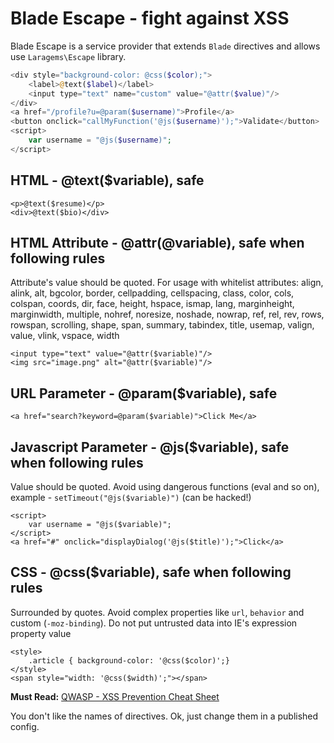 # Blade Escape - fight against XSS

Blade Escape is a service provider that extends `Blade` directives and allows use `Laragems\Escape` library.

```php
<div style="background-color: @css($color);">
    <label>@text($label)</label>
    <input type="text" name="custom" value="@attr($value)"/>
</div>
<a href="/profile?u=@param($username)">Profile</a>
<button onclick="callMyFunction('@js($username)');">Validate</button>
<script>
    var username = "@js($username)";
</script>
```

## HTML - @text($variable), safe
```
<p>@text($resume)</p>
<div>@text($bio)</div>
```

## HTML Attribute - @attr(@variable), safe when following rules
Attribute's value should be quoted. For usage with whitelist attributes: align, alink, alt, bgcolor, border, cellpadding, cellspacing, class, color, cols, colspan, coords, dir, face, height, hspace, ismap, lang, marginheight, marginwidth, multiple, nohref, noresize, noshade, nowrap, ref, rel, rev, rows, rowspan, scrolling, shape, span, summary, tabindex, title, usemap, valign, value, vlink, vspace, width

```
<input type="text" value="@attr($variable)"/>
<img src="image.png" alt="@attr($variable)"/>
```

## URL Parameter - @param($variable), safe
```
<a href="search?keyword=@param($variable)">Click Me</a>
```

## Javascript Parameter - @js($variable), safe when following rules
Value should be quoted. Avoid using dangerous functions (eval and so on), example - `setTimeout("@js($variable)")` (can be hacked!)

```
<script>
    var username = "@js($variable)";
</script>
<a href="#" onclick="displayDialog('@js($title)');">Click</a>
```

## CSS - @css($variable), safe when following rules
Surrounded by quotes. Avoid complex properties like `url`, `behavior` and custom (`-moz-binding`). Do not put untrusted data into IE's expression property value
```
<style>
    .article { background-color: '@css($color)';}
</style>
<span style="width: '@css($width)';"></span>
```

**Must Read:** [QWASP - XSS Prevention Cheat Sheet](https://www.owasp.org/index.php/XSS_(Cross_Site_Scripting)_Prevention_Cheat_Sheet)


You don't like the names of directives. Ok, just change them in a published config.